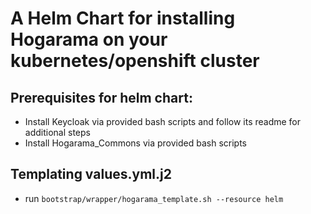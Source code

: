 # A Helm Chart for installing Hogarama on your kubernetes/openshift cluster

## Prerequisites for helm chart: 
- Install Keycloak via provided bash scripts and follow its readme for additional steps
- Install Hogarama_Commons via provided bash scripts

## Templating values.yml.j2
- run `bootstrap/wrapper/hogarama_template.sh --resource helm`